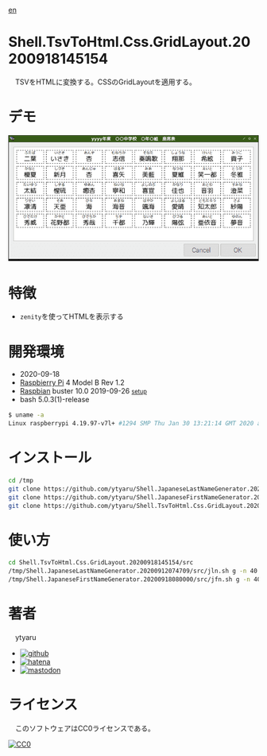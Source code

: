 [en](./README.md)

# Shell.TsvToHtml.Css.GridLayout.20200918145154

　TSVをHTMLに変換する。CSSのGridLayoutを適用する。

# デモ

![demo](https://github.com/ytyaru/Shell.TsvToHtml.Css.GridLayout.20200918145154/blob/master/demo/demo.png?raw=true)

# 特徴

* `zenity`を使ってHTMLを表示する

# 開発環境

* <time datetime="2020-09-18T14:51:06+0900">2020-09-18</time>
* [Raspbierry Pi](https://ja.wikipedia.org/wiki/Raspberry_Pi) 4 Model B Rev 1.2
* [Raspbian](https://ja.wikipedia.org/wiki/Raspbian) buster 10.0 2019-09-26 <small>[setup](http://ytyaru.hatenablog.com/entry/2019/12/25/222222)</small>
* bash 5.0.3(1)-release

```sh
$ uname -a
Linux raspberrypi 4.19.97-v7l+ #1294 SMP Thu Jan 30 13:21:14 GMT 2020 armv7l GNU/Linux
```

# インストール

```sh
cd /tmp
git clone https://github.com/ytyaru/Shell.JapaneseLastNameGenerator.20200912074709
git clone https://github.com/ytyaru/Shell.JapaneseFirstNameGenerator.20200918080000
git clone https://github.com/ytyaru/Shell.TsvToHtml.Css.GridLayout.20200918145154
```

# 使い方

```sh
cd Shell.TsvToHtml.Css.GridLayout.20200918145154/src
/tmp/Shell.JapaneseLastNameGenerator.20200912074709/src/jln.sh g -n 40 | ./tsv2html.sh
/tmp/Shell.JapaneseFirstNameGenerator.20200918080000/src/jfn.sh g -n 40 | ./tsv2html.sh
```

# 著者

　ytyaru

* [![github](http://www.google.com/s2/favicons?domain=github.com)](https://github.com/ytyaru "github")
* [![hatena](http://www.google.com/s2/favicons?domain=www.hatena.ne.jp)](http://ytyaru.hatenablog.com/ytyaru "hatena")
* [![mastodon](http://www.google.com/s2/favicons?domain=mstdn.jp)](https://mstdn.jp/web/accounts/233143 "mastdon")

# ライセンス

　このソフトウェアはCC0ライセンスである。

[![CC0](http://i.creativecommons.org/p/zero/1.0/88x31.png "CC0")](http://creativecommons.org/publicdomain/zero/1.0/deed.ja)

